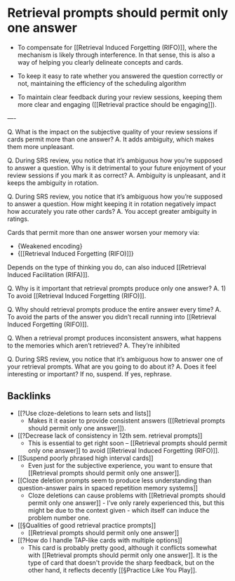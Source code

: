 # Retrieval prompts should permit only one answer
* To compensate for [[Retrieval Induced Forgetting (RIFO)]], where the mechanism is likely through interference. In that sense, this is also a way of helping you clearly delineate concepts and cards.

* To keep it easy to rate whether you answered the question correctly or not, maintaining the efficiency of the scheduling algorithm

* To maintain clear feedback during your review sessions, keeping them more clear and engaging ([[Retrieval practice should be engaging]]).

—-

Q. What is the impact on the subjective quality of your review sessions if cards permit more than one answer?
A. It adds ambiguity, which makes them more unpleasant.

Q. During SRS review, you notice that it’s ambiguous how you’re supposed to answer a question. Why is it detrimental to your future enjoyment of your review sessions if you mark it as correct?
A. Ambiguity is unpleasant, and it keeps the ambiguity in rotation.

Q. During SRS review, you notice that it’s ambiguous how you’re supposed to answer a question. How might keeping it in rotation negatively impact how accurately you rate other cards?
A. You accept greater ambiguity in ratings.

Cards that permit more than one answer worsen your memory via:
* {Weakened encoding}
* {[[Retrieval Induced Forgetting (RIFO)]]}

Depends on the type of thinking you do, can also induced [[Retrieval Induced Facilitation (RIFA)]].

Q. Why is it important that retrieval prompts produce only one answer?
A. 1) To avoid [[Retrieval Induced Forgetting (RIFO)]].

Q. Why should retrieval prompts produce the entire answer every time?
A. To avoid the parts of the answer you didn’t recall running into [[Retrieval Induced Forgetting (RIFO)]].

Q. When a retrieval prompt produces inconsistent answers, what happens to the memories which aren’t retrieved?
A. They’re inhibited

Q. During SRS review, you notice that it’s ambiguous how to answer one of your retrieval prompts. What are you going to do about it?
A. Does it feel interesting or important? If no, suspend. If yes, rephrase.

## Backlinks
* [[?Use cloze-deletions to learn sets and lists]]
	* Makes it it easier to provide consistent answers ([[Retrieval prompts should permit only one answer]]).
* [[?Decrease lack of consistency in 12th sem. retrieval prompts]]
	* This is essential to get right soon – [[Retrieval prompts should permit only one answer]] to avoid [[Retrieval Induced Forgetting (RIFO)]].
* [[Suspend poorly phrased high interval cards]]
	* Even just for the subjective experience, you want to ensure that [[Retrieval prompts should permit only one answer]].
* [[Cloze deletion prompts seem to produce less understanding than question-answer pairs in spaced repetition memory systems]]
	* Cloze deletions can cause problems with [[Retrieval prompts should permit only one answer]] - I’ve only rarely experienced this, but this might be due to the context given - which itself can induce the problem number one.
* [[§Qualities of good retrieval practice prompts]]
	* [[Retrieval prompts should permit only one answer]]
* [[?How do I handle TAP-like cards with multiple options]]
	* This card is probably pretty good, although it conflicts somewhat with [[Retrieval prompts should permit only one answer]]. It is the type of card that doesn't provide the sharp feedback, but on the other hand, it reflects decently [[§Practice Like You Play]].

<!-- #p1 -->

<!-- {BearID:5A5CEB1A-AB40-49F4-B74F-77857D81BFB7-8826-000007D33D1312FA} -->
